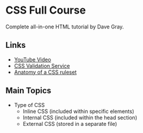 # CSS Full Course

Complete all-in-one HTML tutorial by Dave Gray.  

## Links

- [YouTube Video](https://youtu.be/mJgBOIoGihA)
- [CSS Validation Service](https://jigsaw.w3.org/css-validator/)
- [Anatomy of a CSS ruleset](https://developer.mozilla.org/en-US/docs/Learn/Getting_started_with_the_web/CSS_basics#anatomy_of_a_css_ruleset)

## Main Topics

- Type of CSS
	- Inline CSS (included within specific elements)
	- Internal CSS (included within the head section)
	- External CSS (stored in a separate file)
